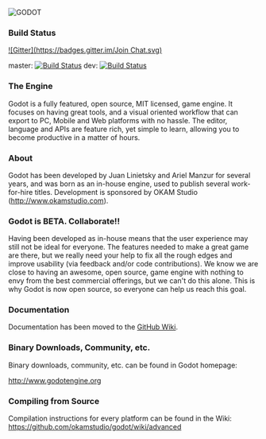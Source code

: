 ![GODOT](/logo.png)

### Build Status
[![Gitter](https://badges.gitter.im/Join Chat.svg)](https://gitter.im/marynate/godot?utm_source=badge&utm_medium=badge&utm_campaign=pr-badge&utm_content=badge)

master: [![Build Status](https://travis-ci.org/marynate/godot.svg?branch=master)](https://travis-ci.org/marynate/godot)
dev:  [![Build Status](https://travis-ci.org/marynate/godot.svg?branch=dev)](https://travis-ci.org/marynate/godot)


### The Engine

Godot is a fully featured, open source, MIT licensed, game engine. It focuses on having great tools, and a visual oriented workflow that can export to PC, Mobile and Web platforms with no hassle.
The editor, language and APIs are feature rich, yet simple to learn, allowing you to become productive in a matter of hours.

### About

Godot has been developed by Juan Linietsky and Ariel Manzur for several years, and was born as an in-house engine, used to publish several work-for-hire titles.
Development is sponsored by OKAM Studio (http://www.okamstudio.com).

### Godot is BETA. Collaborate!!

Having been developed as in-house means that the user experience may still not be ideal for everyone. The features needed to make a great game are there, but we really need your help to fix all the rough edges and improve usability (via feedback and/or code contributions).
We know we are close to having an awesome, open source, game engine with nothing to envy from the best commercial offerings, but we can't do this alone. This is why Godot is now open source, so everyone can help us reach this goal.

### Documentation

Documentation has been moved to the [GitHub Wiki](https://github.com/okamstudio/godot/wiki).

### Binary Downloads, Community, etc.

Binary downloads, community, etc. can be found in Godot homepage:

http://www.godotengine.org

### Compiling from Source

Compilation instructions for every platform can be found in the Wiki:
https://github.com/okamstudio/godot/wiki/advanced
